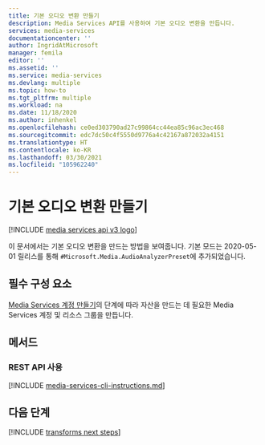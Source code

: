 ```yaml
---
title: 기본 오디오 변환 만들기
description: Media Services API를 사용하여 기본 오디오 변환을 만듭니다.
services: media-services
documentationcenter: ''
author: IngridAtMicrosoft
manager: femila
editor: ''
ms.assetid: ''
ms.service: media-services
ms.devlang: multiple
ms.topic: how-to
ms.tgt_pltfrm: multiple
ms.workload: na
ms.date: 11/18/2020
ms.author: inhenkel
ms.openlocfilehash: ce0ed303790ad27c99864cc44ea85c96ac3ec468
ms.sourcegitcommit: edc7dc50c4f5550d9776a4c42167a872032a4151
ms.translationtype: HT
ms.contentlocale: ko-KR
ms.lasthandoff: 03/30/2021
ms.locfileid: "105962240"
---
```

# <a name="create-a-basic-audio-transform"></a>기본 오디오 변환 만들기

[!INCLUDE [media services api v3 logo](./includes/v3-hr.md)]

이 문서에서는 기본 오디오 변환을 만드는 방법을 보여줍니다.  기본 모드는 2020-05-01 릴리스를 통해 `#Microsoft.Media.AudioAnalyzerPreset`에 추가되었습니다.

## <a name="prerequisites"></a>필수 구성 요소

[Media Services 계정 만들기](./account-create-how-to.md)의 단계에 따라 자산을 만드는 데 필요한 Media Services 계정 및 리소스 그룹을 만듭니다.

## <a name="methods"></a>메서드

### <a name="using-the-rest-api"></a>REST API 사용

[!INCLUDE [media-services-cli-instructions.md](./includes/task-create-basic-audio-rest.md)]

## <a name="next-steps"></a>다음 단계

[!INCLUDE [transforms next steps](./includes/transforms-next-steps.md)]
